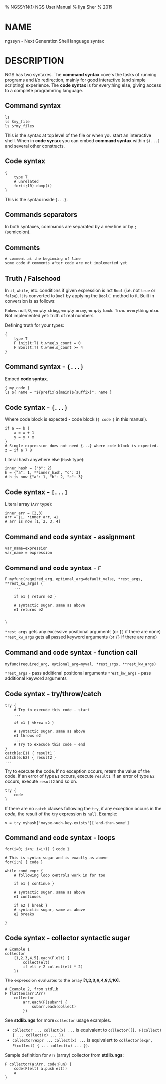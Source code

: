 % NGSSYN(1) NGS User Manual
% Ilya Sher
% 2015

# NAME

ngssyn - Next Generation Shell language syntax

# DESCRIPTION

NGS has two syntaxes. The **command syntax** covers the tasks of running programs and i/o redirection, mainly for good interactive (and simple scripting) experience. The **code syntax** is for everything else, giving access to a complete programming language.

## Command syntax

	ls
	ls $my_file
	ls $*my_files

This is the syntax at top level of the file or when you start an interactive shell. When in **code syntax** you can embed **command syntax** within `$(...)` and several other constructs.

## Code syntax

	{
		type T
		# unrelated
		for(i;10) dump(i)
	}


This is the syntax inside `{...}`.

## Commands separators

In both syntaxes, commands are separated by a new line or by `;` (semicolon).

## Comments

	# comment at the beginning of line
	some code # comments after code are not implemented yet

## Truth / Falsehood

In `if`, `while`, etc. conditions if given expression is not `Bool` (i.e. not `true` or `false`). It is converted to `Bool` by applying the `Bool()` method to it. Built in conversion is as follows:

False: null, 0, empty string, empty array, empty hash.
True: everything else.
Not implemented yet: truth of real numbers

Defining truth for your types:

	{
		type T
		F init(t:T) t.wheels_count = 0
		F Bool(t:T) t.wheels_count >= 4
	}



## Command syntax - `{...}`

Embed **code syntax**.

	{ my_code }
	ls ${ name = "${prefix}${main}${suffix}"; name }

## Code syntax - `{...}`

Where code block is expected - code block (`{ code }` in this manual).

	if a == b {
		x = x + 1
		y = y + x
	}
	# Single expression does not need {...} where code block is expected.
	z = if a 7 8

Literal hash anywhere else (`Hash` type):

	inner_hash = {"b": 2}
	h = {"a": 1, **inner_hash, "c": 3}
	# h is now {"a": 1, "b": 2, "c": 3}

## Code syntax - `[...]`

Literal array (`Arr` type):

	inner_arr = [2,3]
	arr = [1, *inner_arr, 4]
	# arr is now [1, 2, 3, 4]

## Command and code syntax - assignment

	var_name=expression
	var_name = expression

## Command and code syntax - `F`

	F myfunc(required_arg, optional_arg=default_value, *rest_args, **rest_kw_args) {
		...

		if e1 { return e2 }

		# syntactic sugar, same as above
		e1 returns e2

		...
	}

`*rest_args` gets any excessive positional arguments (or `[]` if there are none)
`*rest_kw_args` gets all passed keyword arguments (or `{}` if there are none)

## Command and code syntax - function call

	myfunc(required_arg, optional_arg=myval, *rest_args, **rest_kw_args)

`*rest_args` - pass additional positional arguments
`*rest_kw_args` - pass additional keyword arguments

## Code syntax - try/throw/catch

	try {
		# Try to execude this code - start
		...

		if e1 { throw e2 }

		# syntactic sugar, same as above
		e1 throws e2
		...
		# Try to execude this code - end
	}
	catch(e:E1) { result1 }
	catch(e:E2) { result2 }
	...

Try to execute the code. If no exception occurs, return the value of the code. If an error of type `E1` occurs, execute `result1`. If an error of type `E2` occurs, execute `result2` and so on.

	try {
		code
	}

If there are no `catch` clauses following the `try`, if any exception occurs in the *code*, the result of the `try` expression is `null`. Example:

	v = try myhash['maybe-such-key-exists']['and-then-some']

## Command and code syntax - loops

	for(i=0; i<n; i=i+1) { code }

	# This is syntax sugar and is exactly as above
	for(i;n) { code }

	while cond_expr {
		# following loop controls work in for too

		if e1 { continue }

		# syntactic sugar, same as above
		e1 continues

		if e2 { break }
		# syntactic sugar, same as above
		e2 breaks

	}

## Code syntax - collector syntactic sugar

	# Example 1
	collector
		[1,2,3,4,5].each(F(elt) {
			collect(elt)
			if elt > 2 collect(elt * 2)
		})

The expression evaluates to the array **[1,2,3,6,4,8,5,10]**.

	# Example 2, from stdlib
	F flatten(arr:Arr)
		collector
			arr.each(F(subarr) {
				subarr.each(collect)
			})

See **stdlib.ngs** for more `collector` usage examples.

* `collector ... collect(x) ...` is equivalent to `collector([], F(collect) { ... collect(x) ... })`.
* `collector/expr ... collect(x) ...` is equivalent to `collector(expr, F(collect) { ... collect(x) ... })`.

Sample definition for `Arr` (array) collector from **stdlib.ngs**:

	F collector(a:Arr, code:Fun) {
		code(F(elt) a.push(elt))
		a
	}
